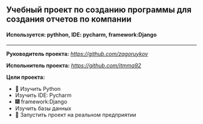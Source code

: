 ## Учебный проект по созданию программы для создания отчетов по компании

#### Используется: pythhon, IDE: pycharm, framework:Django 
______
**Руководитель проекта:**
*https://github.com/zagoruykov*

**Испольнитель проекта:**
*https://github.com/itmma92*

**Цели проекта:**
+ :snake: Изучить Python
+ Изучить IDE: Pycharm
+ :fireworks: framework:Django
+ Изучить базы данных
+ :office: Запустить проект на реальном предприятии



